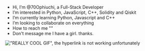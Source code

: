 - Hi, I’m @70Ophiuchi, a Full-Stack Developer
- I’m interested in Python, JavaScript, C++, Solidity and Qiskit
- I’m currently learning Python, Javascript and C++
- I’m looking to collaborate on everything
- How to reach me ""
- Don't message me I have a girl. thanks.

!["REALLY COOL GIF", the hyperlink is not working unfortunately](https://media.giphy.com/media/l3q2JCu9lep6dAmyY/giphy.gif)

